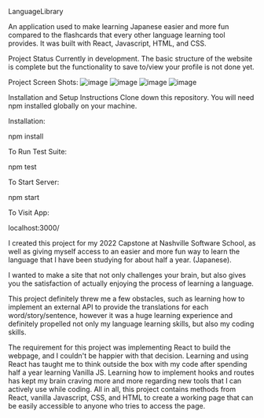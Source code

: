 LanguageLibrary

An application used to make learning Japanese easier and more fun compared to the flashcards that every other language learning tool provides. It was built with React, Javascript, HTML, and CSS.

Project Status
Currently in development. The basic structure of the website is complete but the functionality to save to/view your profile is not done yet.

Project Screen Shots:
![image](https://i.gyazo.com/bec42c2cb364c12fbb1092831d777757.png)
![image](https://i.gyazo.com/13cc3610eccf70f96e708abb2e1483b8.png)
![image](https://i.gyazo.com/298f4b2a689d50eddea0d389abebbf5d.png)
![image](https://i.gyazo.com/e02c45a245353888c15d9f53810ce729.png)

Installation and Setup Instructions
Clone down this repository. You will need npm installed globally on your machine.

Installation:

npm install

To Run Test Suite:

npm test

To Start Server:

npm start

To Visit App:

localhost:3000/

I created this project for my 2022 Capstone at Nashville Software School, as well as giving myself access to an easier and more fun way to learn the language that I have been studying for about half a year. (Japanese).

I wanted to make a site that not only challenges your brain, but also gives you the satisfaction of actually enjoying the process of learning a language.

This project definitely threw me a few obstacles, such as learning how to implement an external API to provide the translations for each word/story/sentence, however it was a huge learning experience and definitely propelled not only my language learning skills, but also my coding skills.

The requirement for this project was implementing React to build the webpage, and I couldn't be happier with that decision. Learning and using React has taught me to think outside the box with my code after spending half a year learning Vanilla JS. Learning how to implement hooks and routes has kept my brain craving more and more regarding new tools that I can actively use while coding. All in all, this project contains methods from React, vanilla Javascript, CSS, and HTML to create a working page that can be easily accessible to anyone who tries to access the page.